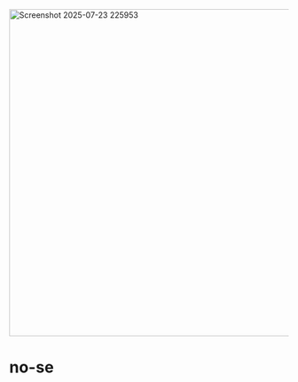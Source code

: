 <img width="975" height="589" alt="Screenshot 2025-07-23 225953" src="https://github.com/user-attachments/assets/a4fc1579-0ee4-47bc-a77a-a0e2c88e7122" />

# no-se
